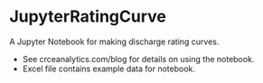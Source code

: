 # JupyterRatingCurve
A Jupyter Notebook for making discharge rating curves.

- See crceanalytics.com/blog for details on using the notebook.
- Excel file contains example data for notebook.
